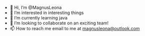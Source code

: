 - 👋 Hi, I’m @MagnusLeona
- 👀 I’m interested in interesting things
- 🌱 I’m currently learning java
- 💞️ I’m looking to collaborate on an exciting team!
- 📫 How to reach me email to me at magnusleona@outlook.com

